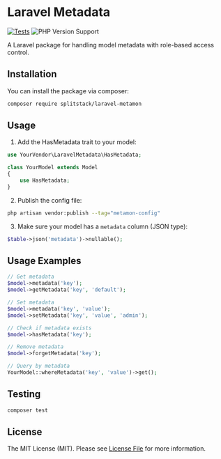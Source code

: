 # Laravel Metadata

[![Tests](https://github.com/splitstack/laravel-metamon/actions/workflows/tests.yml/badge.svg)](https://github.com/splitstack/laravel-metamon/actions/workflows/tests.yml)
![PHP Version Support](https://img.shields.io/badge/php-%3E%3D8.1-blue)

A Laravel package for handling model metadata with role-based access control.

## Installation

You can install the package via composer:

```bash
composer require splitstack/laravel-metamon
```

## Usage

1. Add the HasMetadata trait to your model:

```php
use YourVendor\LaravelMetadata\HasMetadata;

class YourModel extends Model
{
    use HasMetadata;
}
```

2. Publish the config file:

```bash
php artisan vendor:publish --tag="metamon-config"
```

3. Make sure your model has a `metadata` column (JSON type):

```php
$table->json('metadata')->nullable();
```

## Usage Examples

```php
// Get metadata
$model->metadata('key');
$model->getMetadata('key', 'default');

// Set metadata
$model->metadata('key', 'value');
$model->setMetadata('key', 'value', 'admin');

// Check if metadata exists
$model->hasMetadata('key');

// Remove metadata
$model->forgetMetadata('key');

// Query by metadata
YourModel::whereMetadata('key', 'value')->get();
```

## Testing

```bash
composer test
```

## License

The MIT License (MIT). Please see [License File](LICENSE.md) for more information.
